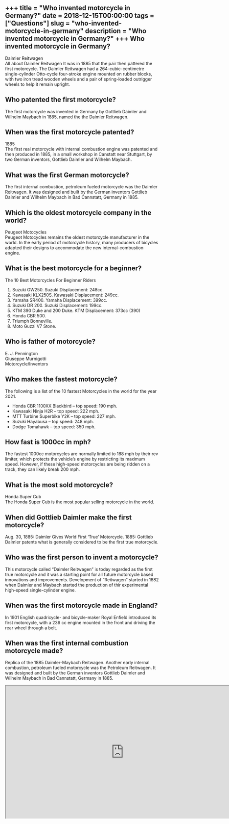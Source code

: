 +++
title = "Who invented motorcycle in Germany?"
date = 2018-12-15T00:00:00
tags = ["Questions"]
slug = "who-invented-motorcycle-in-germany"
description = "Who invented motorcycle in Germany?"
+++
Who invented motorcycle in Germany?
-----------------------------------

Daimler Reitwagen  
All about Daimler Reitwagen It was in 1885 that the pair then pattered the first motorcycle. The Daimler Reitwagen had a 264-cubic-centimetre single-cylinder Otto-cycle four-stroke engine mounted on rubber blocks, with two iron tread wooden wheels and a pair of spring-loaded outrigger wheels to help it remain upright.

Who patented the first motorcycle?
----------------------------------

The first motorcycle was invented in Germany by Gottlieb Daimler and Wilhelm Maybach in 1885, named the the Daimler Reitwagen.

When was the first motorcycle patented?
---------------------------------------

1885  
The first real motorcycle with internal combustion engine was patented and then produced in 1885, in a small workshop in Canstatt near Stuttgart, by two German inventors, Gottlieb Daimler and Wilhelm Maybach.

What was the first German motorcycle?
-------------------------------------

The first internal combustion, petroleum fueled motorcycle was the Daimler Reitwagen. It was designed and built by the German inventors Gottlieb Daimler and Wilhelm Maybach in Bad Cannstatt, Germany in 1885.

Which is the oldest motorcycle company in the world?
----------------------------------------------------

Peugeot Motocycles  
Peugeot Motocycles remains the oldest motorcycle manufacturer in the world. In the early period of motorcycle history, many producers of bicycles adapted their designs to accommodate the new internal-combustion engine.

What is the best motorcycle for a beginner?
-------------------------------------------

The 10 Best Motorcycles For Beginner Riders

1. Suzuki GW250. Suzuki Displacement: 248cc.
2. Kawasaki KLX250S. Kawasaki Displacement: 249cc.
3. Yamaha SR400. Yamaha Displacement: 399cc.
4. Suzuki DR 200. Suzuki Displacement: 199cc.
5. KTM 390 Duke and 200 Duke. KTM Displacement: 373cc (390)
6. Honda CBR 500.
7. Triumph Bonneville.
8. Moto Guzzi V7 Stone.

Who is father of motorcycle?
----------------------------

 E. J. Pennington  
Giuseppe Murnigotti  
Motorcycle/Inventors

Who makes the fastest motorcycle?
---------------------------------

The following is a list of the 10 fastest Motorcycles in the world for the year 2021.

- Honda CBR 1100XX Blackbird – top speed: 190 mph.
- Kawasaki Ninja H2R – top speed: 222 mph.
- MTT Turbine Superbike Y2K – top speed: 227 mph.
- Suzuki Hayabusa – top speed: 248 mph.
- Dodge Tomahawk – top speed: 350 mph.

How fast is 1000cc in mph?
--------------------------

The fastest 1000cc motorcycles are normally limited to 188 mph by their rev limiter, which protects the vehicle’s engine by restricting its maximum speed. However, if these high-speed motorcycles are being ridden on a track, they can likely break 200 mph.

What is the most sold motorcycle?
---------------------------------

Honda Super Cub  
The Honda Super Cub is the most popular selling motorcycle in the world.

When did Gottlieb Daimler make the first motorcycle?
----------------------------------------------------

Aug. 30, 1885: Daimler Gives World First ‘True’ Motorcycle. 1885: Gottlieb Daimler patents what is generally considered to be the first true motorcycle.

Who was the first person to invent a motorcycle?
------------------------------------------------

This motorcycle called “Daimler Reitwagen” is today regarded as the first true motorcycle and it was a starting point for all future motorcycle based innovations and improvements. Development of “Reitwagen” started in 1882 when Daimler and Maybach started the production of thir experimental high-speed single-cylinder engine.

When was the first motorcycle made in England?
----------------------------------------------

In 1901 English quadricycle- and bicycle-maker Royal Enfield introduced its first motorcycle, with a 239 cc engine mounted in the front and driving the rear wheel through a belt.

When was the first internal combustion motorcycle made?
-------------------------------------------------------

Replica of the 1885 Daimler-Maybach Reitwagen. Another early internal combustion, petroleum fueled motorcycle was the Petroleum Reitwagen. It was designed and built by the German inventors Gottlieb Daimler and Wilhelm Maybach in Bad Cannstatt, Germany in 1885.

<iframe allow="accelerometer; autoplay; clipboard-write; encrypted-media; gyroscope; picture-in-picture" allowfullscreen="" class="__youtube_prefs__  epyt-is-override  no-lazyload" data-no-lazy="1" data-origheight="433" data-origwidth="770" data-skipgform_ajax_framebjll="" height="433" id="_ytid_99851" loading="lazy" src="https://www.youtube.com/embed/X1GvbOhwyCM?enablejsapi=1&autoplay=0&cc_load_policy=0&cc_lang_pref=&iv_load_policy=1&loop=0&modestbranding=0&rel=1&fs=1&playsinline=0&autohide=2&theme=dark&color=red&controls=1&" title="YouTube player" width="770"></iframe>